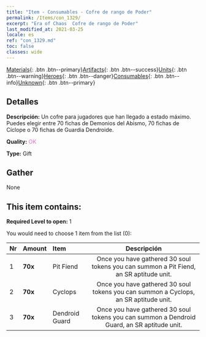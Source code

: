 ```yaml
---
title: "Item - Consumables - Cofre de rango de Poder"
permalink: /Items/con_1329/
excerpt: "Era of Chaos  Cofre de rango de Poder"
last_modified_at: 2021-03-25
locale: es
ref: "con_1329.md"
toc: false
classes: wide
---
```

 [Materials](/es/Items/){: .btn .btn--primary}[Artifacts](/es/Items/Artifacts/){: .btn .btn--success}[Units](/es/Items/Units/){: .btn .btn--warning}[Heroes](/es/Items/Heroes/){: .btn .btn--danger}[Consumables](/es/Items/Consumables/){: .btn .btn--info}[Unknown](/es/Items/Unknown/){: .btn .btn--primary}

## Detalles
 **Descripción:** Un cofre para jugadores que han llegado a estado máximo. Puedes elegir entre 70 fichas de Demonios del Abismo, 70 fichas de Cíclope o 70 fichas de Guardia Dendroide.

 **Quality:** <span style="color: #DA70D6">OK</span>

 **Type:** Gift

## Gather

  None

## This item contains:

 **Required Level to open:** 1

 You would need to choose 1 item from the list (0):

  | Nr | Amount |     Item    | Descripción |
  |:---|:-------|:------------|:-----------:|
  | 1 |  **70x** | Pit Fiend | Once you have gathered 30 soul tokens you can summon a Pit Fiend, an SR aptitude unit.  | 
  | 2 |  **70x** | Cyclops | Once you have gathered 30 soul tokens you can summon a Cyclops, an SR aptitude unit.  | 
  | 3 |  **70x** | Dendroid Guard | Once you have gathered 30 soul tokens you can summon a Dendroid Guard, an SR aptitude unit.  | 
